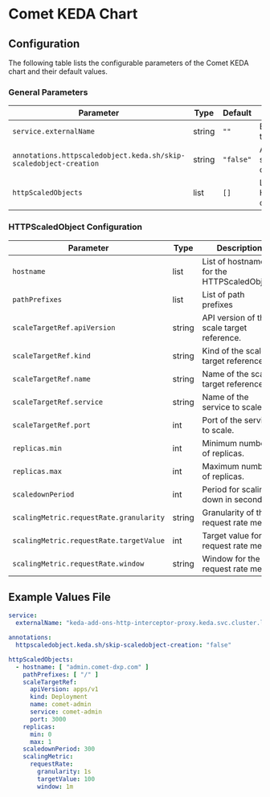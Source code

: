 # Comet KEDA Chart

## Configuration

The following table lists the configurable parameters of the Comet KEDA chart and their default values.

### General Parameters

| Parameter                                                         | Type   | Default   | Description                                |
|-------------------------------------------------------------------|--------|-----------|--------------------------------------------|
| `service.externalName`                                            | string | `""`      | External name of the service.              |
| `annotations.httpscaledobject.keda.sh/skip-scaledobject-creation` | string | `"false"` | Annotation to skip scaled object creation. |
| `httpScaledObjects`                                               | list   | `[]`      | List of HTTPScaledObject configurations.   |

### HTTPScaledObject Configuration

| Parameter                               | Type   | Description                                 |
|-----------------------------------------|--------|---------------------------------------------|
| `hostname`                              | list   | List of hostnames for the HTTPScaledObject. |
| `pathPrefixes`                          | list   | List of path prefixes                       |
| `scaleTargetRef.apiVersion`             | string | API version of the scale target reference.  |
| `scaleTargetRef.kind`                   | string | Kind of the scale target reference.         |
| `scaleTargetRef.name`                   | string | Name of the scale target reference.         |
| `scaleTargetRef.service`                | string | Name of the service to scale.               |
| `scaleTargetRef.port`                   | int    | Port of the service to scale.               |
| `replicas.min`                          | int    | Minimum number of replicas.                 |
| `replicas.max`                          | int    | Maximum number of replicas.                 |
| `scaledownPeriod`                       | int    | Period for scaling down in seconds.         |
| `scalingMetric.requestRate.granularity` | string | Granularity of the request rate metric.     |
| `scalingMetric.requestRate.targetValue` | int    | Target value for the request rate metric.   |
| `scalingMetric.requestRate.window`      | string | Window for the request rate metric.         |

## Example Values File

```yaml
service:
  externalName: "keda-add-ons-http-interceptor-proxy.keda.svc.cluster.local"

annotations:
  httpscaledobject.keda.sh/skip-scaledobject-creation: "false"

httpScaledObjects:
  - hostname: [ "admin.comet-dxp.com" ]
    pathPrefixes: [ "/" ]
    scaleTargetRef:
      apiVersion: apps/v1
      kind: Deployment
      name: comet-admin
      service: comet-admin
      port: 3000
    replicas:
      min: 0
      max: 1
    scaledownPeriod: 300
    scalingMetric:
      requestRate:
        granularity: 1s
        targetValue: 100
        window: 1m
```
